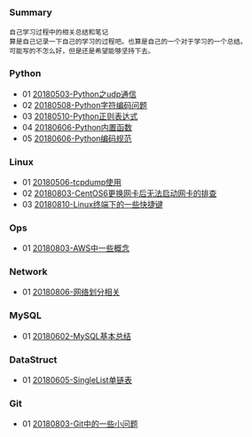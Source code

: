 ### Summary
    自己学习过程中的相关总结和笔记
	算是自己记录一下自己的学习的过程吧。也算是自己的一个对于学习的一个总结。
	可能写的不怎么好，但是还是希望能够坚持下去。

### Python
- 01 [20180503-Python之udp通信](https://github.com/Beechoing/BlogSummary/blob/master/Python/Python%E4%B9%8Budp%E9%80%9A%E4%BF%A1.md)
- 02 [20180508-Python字符编码问题](https://github.com/Beechoing/BlogSummary/blob/master/Python/Python%E5%AD%97%E7%AC%A6%E7%BC%96%E7%A0%81%E9%97%AE%E9%A2%98.md)
- 03 [20180510-Python正则表达式](https://github.com/Beechoing/BlogSummary/blob/master/Python/Python%E4%B9%8B%E6%AD%A3%E5%88%99%E8%A1%A8%E8%BE%BE%E5%BC%8F.md)
- 04 [20180606-Python内置函数](https://github.com/Beechoing/BlogSummary/blob/master/Python/Python%E5%B8%B8%E8%A7%81%E5%86%85%E7%BD%AE%E5%87%BD%E6%95%B0.md)
- 05 [20180606-Python编码规范](https://github.com/Beechoing/BlogSummary/blob/master/Python/Python%E7%BC%96%E7%A0%81%E8%A7%84%E8%8C%83.md)

### Linux
- 01 [20180506-tcpdump使用](https://github.com/Beechoing/BlogSummary/blob/master/Linux/tcpdump%E4%BD%BF%E7%94%A8.md)
- 02 [20180803-CentOS6更换网卡后无法启动网卡的排查](https://github.com/Beechoing/BlogSummary/blob/master/Linux/CentOS6%E6%9B%B4%E6%8D%A2%E7%BD%91%E5%8D%A1%E5%90%8E%E6%97%A0%E6%B3%95%E5%90%AF%E5%8A%A8%E7%BD%91%E5%8D%A1%E7%9A%84%E6%8E%92%E6%9F%A5.md)
- 03 [20180810-Linux终端下的一些快捷键](https://github.com/Beechoing/Summary/blob/master/Linux/Linux%E7%BB%88%E7%AB%AF%E7%9A%84%E5%BF%AB%E6%8D%B7%E9%94%AE.md)

### Ops
- 01 [20180803-AWS中一些概念](https://github.com/Beechoing/BlogSummary/blob/master/Ops/AWS%E4%B8%AD%E4%B8%80%E4%BA%9B%E6%A6%82%E5%BF%B5%E7%9A%84%E7%90%86%E8%A7%A3.md)

### Network
- 01 [20180806-网络划分相关](https://github.com/Beechoing/BlogSummary/blob/master/Network/%E7%BD%91%E7%BB%9C%E5%88%92%E5%88%86%E5%8F%8A%E7%9B%B8%E5%85%B3.md)

### MySQL
- 01 [20180602-MySQL基本总结](https://github.com/Beechoing/BlogSummary/blob/master/MySQL/MySQL%E5%9F%BA%E7%A1%80%E6%80%BB%E7%BB%93.md)
	
### DataStruct
- 01 [20180605-SingleList单链表](https://github.com/Beechoing/BlogSummary/blob/master/DataStruct/SingleList.py)

### Git
- 01 [20180803-Git中的一些小问题](https://github.com/Beechoing/BlogSummary/blob/master/Git/Git%E4%B8%AD%E9%81%87%E5%88%B0%E7%9A%84%E5%B0%8F%E9%97%AE%E9%A2%98.md)

